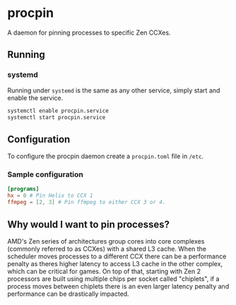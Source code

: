# procpin

A daemon for pinning processes to specific Zen CCXes.

## Running

### systemd

Running under `systemd` is the same as any other service, simply start and enable the service.

```bash
systemctl enable procpin.service
systemctl start procpin.service
```

## Configuration

To configure the procpin daemon create a `procpin.toml` file in `/etc`.

### Sample configuration

```toml
[programs]
hx = 0 # Pin Helix to CCX 1
ffmpeg = [2, 3] # Pin ffmpeg to either CCX 3 or 4.
```

## Why would I want to pin processes?

AMD's Zen series of architectures group cores into core complexes (commonly referred to as CCXes) with a shared L3 cache. When the scheduler moves processes to a different CCX there can be a performance penalty as theres higher latency to access L3 cache in the other complex, which can be critical for games. On top of that, starting with Zen 2 processors are built using multiple chips per socket called "chiplets", if a process moves between chiplets there is an even larger latency penalty and performance can be drastically impacted.

